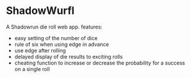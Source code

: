 # ShadowWurfl
A Shadowrun die roll web app. 
features:
* easy setting of the number of dice
* rule of six when using edge in advance
* use edge after rolling
* delayed display of die results to exciting rolls
* cheating function to increase or decrease the probability for a success on a single roll
